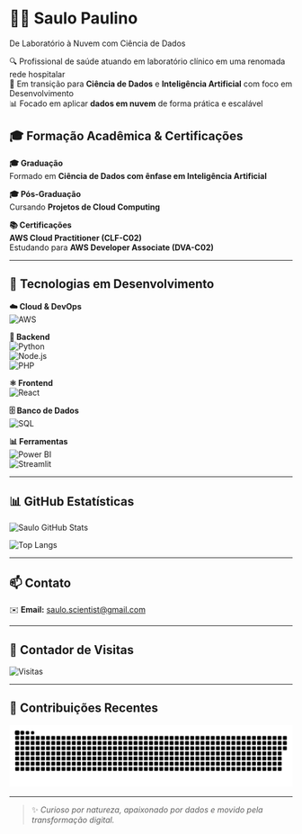 # 👨‍🔬 Saulo Paulino
De Laboratório à Nuvem com Ciência de Dados

🔍 Profissional de saúde atuando em laboratório clínico em uma renomada rede hospitalar  
🚀 Em transição para **Ciência de Dados** e **Inteligência Artificial** com foco em Desenvolvimento  
📊 Focado em aplicar **dados em nuvem** de forma prática e escalável

## 🎓 Formação Acadêmica & Certificações

**🎓 Graduação**  
Formado em **Ciência de Dados com ênfase em Inteligência Artificial**

**🎓 Pós-Graduação**  
Cursando **Projetos de Cloud Computing**

**📚 Certificações**  
**AWS Cloud Practitioner (CLF-C02)**  
Estudando para **AWS Developer Associate (DVA-C02)**

---
## 🚀 Tecnologias em Desenvolvimento

**☁️ Cloud & DevOps**  
![AWS](https://img.shields.io/badge/AWS-20232A?style=for-the-badge&logo=amazonaws&logoColor=FF9900)

**🐍 Backend**  
![Python](https://img.shields.io/badge/Python-20232A?style=for-the-badge&logo=python&logoColor=3776AB)  
![Node.js](https://img.shields.io/badge/Node.js-20232A?style=for-the-badge&logo=node.js&logoColor=339933)  
![PHP](https://img.shields.io/badge/PHP-20232A?style=for-the-badge&logo=php&logoColor=777BB4)

**⚛️ Frontend**  
![React](https://img.shields.io/badge/React-20232A?style=for-the-badge&logo=react&logoColor=61DAFB)

**🗄️ Banco de Dados**  
![SQL](https://img.shields.io/badge/SQL-20232A?style=for-the-badge&logo=mysql&logoColor=4479A1)

**📊 Ferramentas**  
![Power BI](https://img.shields.io/badge/Power%20BI-20232A?style=for-the-badge&logo=powerbi&logoColor=F2C811)  
![Streamlit](https://img.shields.io/badge/Streamlit-20232A?style=for-the-badge&logo=streamlit&logoColor=FF4B4B)


---

## 📊 GitHub Estatísticas

![Saulo GitHub Stats](https://github-readme-stats.vercel.app/api?username=saulopaulino&show_icons=true&theme=dark&bg_color=20232A&title_color=61DAFB&icon_color=FF9900)

![Top Langs](https://github-readme-stats.vercel.app/api/top-langs/?username=saulopaulino&layout=compact&theme=dark&bg_color=20232A&title_color=61DAFB)

---

## 📫 Contato

✉️ **Email:** saulo.scientist@gmail.com  

---

## 👀 Contador de Visitas

![Visitas](https://komarev.com/ghpvc/?username=saulopaulino&color=grey&style=for-the-badge)

---

## 🐍 Contribuições Recentes

![Snake animation](https://github.com/saulopaulino/saulopaulino/blob/main/dist/github-contribution-grid-snake.svg)

---

> ✨ *Curioso por natureza, apaixonado por dados e movido pela transformação digital.*

